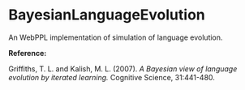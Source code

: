 # BayesianLanguageEvolution

An WebPPL implementation of simulation of language evolution.

**Reference:**

Griffiths, T. L. and Kalish, M. L. (2007). *A Bayesian view of language evolution by iterated learning.* Cognitive Science, 31:441-480.